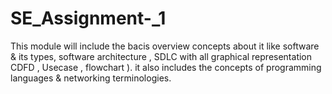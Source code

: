 # SE_Assignment-_1
This module will include the bacis overview concepts about it like software & its types, software architecture , SDLC with all graphical representation CDFD , Usecase , flowchart ). it also includes the concepts of programming languages & networking terminologies.
